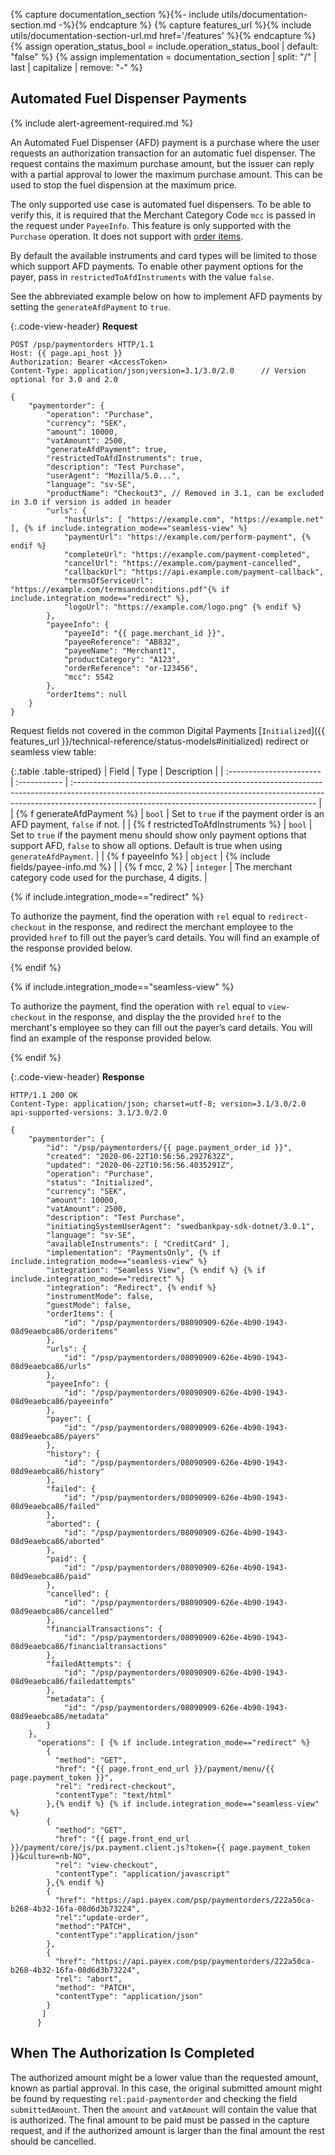 {% capture documentation_section %}{%- include utils/documentation-section.md -%}{% endcapture %}
{% capture features_url %}{% include utils/documentation-section-url.md href='/features' %}{% endcapture %}
{% assign operation_status_bool = include.operation_status_bool | default: "false" %}
{% assign implementation = documentation_section | split: "/"  | last | capitalize | remove: "-" %}

## Automated Fuel Dispenser Payments

{% include alert-agreement-required.md %}

An Automated Fuel Dispenser (AFD) payment is a purchase where the user
requests an authorization transaction for an automatic fuel dispenser. The
request contains the maximum purchase amount, but the issuer can reply with a
partial approval to lower the maximum purchase amount. This can be used to stop
the fuel dispension at the maximum price.

The only supported use case is automated fuel dispensers. To be able to verify
this, it is required that the Merchant Category Code `mcc` is passed in the
request under `PayeeInfo`. This feature is only supported with the `Purchase`
operation. It does not support with [order items][order-items].

By default the available instruments and card types will be limited to those
which support AFD payments. To enable other payment options for the payer, pass
in `restrictedToAfdInstruments` with the value `false`.

See the abbreviated example below on how to implement AFD payments by setting
the `generateAfdPayment` to `true`.

{:.code-view-header}
**Request**

```http
POST /psp/paymentorders HTTP/1.1
Host: {{ page.api_host }}
Authorization: Bearer <AccessToken>
Content-Type: application/json;version=3.1/3.0/2.0      // Version optional for 3.0 and 2.0

{
    "paymentorder": {
        "operation": "Purchase",
        "currency": "SEK",
        "amount": 10000,
        "vatAmount": 2500,
        "generateAfdPayment": true,
        "restrictedToAfdInstruments": true,
        "description": "Test Purchase",
        "userAgent": "Mozilla/5.0...",
        "language": "sv-SE",
        "productName": "Checkout3", // Removed in 3.1, can be excluded in 3.0 if version is added in header
        "urls": {
            "hostUrls": [ "https://example.com", "https://example.net" ], {% if include.integration_mode=="seamless-view" %}
            "paymentUrl": "https://example.com/perform-payment", {% endif %}
            "completeUrl": "https://example.com/payment-completed",
            "cancelUrl": "https://example.com/payment-cancelled",
            "callbackUrl": "https://api.example.com/payment-callback",
            "termsOfServiceUrl": "https://example.com/termsandconditions.pdf"{% if include.integration_mode=="redirect" %},
            "logoUrl": "https://example.com/logo.png" {% endif %}
        },
        "payeeInfo": {
            "payeeId": "{{ page.merchant_id }}",
            "payeeReference": "AB832",
            "payeeName": "Merchant1",
            "productCategory": "A123",
            "orderReference": "or-123456",
            "mcc": 5542
        },
        "orderItems": null
    }
}
```

Request fields not covered in the common Digital Payments [`Initialized`]({{
features_url }}/technical-reference/status-models#initialized) redirect or
seamless view table:

{:.table .table-striped}
| Field                    | Type         | Description                                                                                                                                                                                                               |
| :----------------------- | :----------- | :------------------------------------------------------------------------------------------------------------------------------------------------------------------------------------------------------------------------ |
| {% f generateAfdPayment %}     | `bool`      | Set to `true` if the payment order is an AFD payment, `false` if not. |
| {% f restrictedToAfdInstruments %}     | `bool`      | Set to `true` if the payment menu should show only payment options that support AFD, `false` to show all options. Default is true when using `generateAfdPayment`. |
| {% f payeeInfo %}                | `object`     | {% include fields/payee-info.md %}                                                                                                                                                                                                                                                             |
| {% f mcc, 2 %}     | `integer`      | The merchant category code used for the purchase, 4 digits. |

{% if include.integration_mode=="redirect" %}

To authorize the payment, find the operation with `rel` equal to
`redirect-checkout` in the response, and redirect the merchant employee to the
provided `href` to fill out the payer’s card details. You will find an example
of the response provided below.

{% endif %}

{% if include.integration_mode=="seamless-view" %}

To authorize the payment, find the operation with `rel` equal to `view-checkout`
in the response, and display the the provided `href` to the merchant's employee
so they can fill out the payer’s card details. You will find an example of the
response provided below.

{% endif %}

{:.code-view-header}
**Response**

```http
HTTP/1.1 200 OK
Content-Type: application/json; charset=utf-8; version=3.1/3.0/2.0
api-supported-versions: 3.1/3.0/2.0

{
    "paymentorder": {
        "id": "/psp/paymentorders/{{ page.payment_order_id }}",
        "created": "2020-06-22T10:56:56.2927632Z",
        "updated": "2020-06-22T10:56:56.4035291Z",
        "operation": "Purchase",
        "status": "Initialized",
        "currency": "SEK",
        "amount": 10000,
        "vatAmount": 2500,
        "description": "Test Purchase",
        "initiatingSystemUserAgent": "swedbankpay-sdk-dotnet/3.0.1",
        "language": "sv-SE",
        "availableInstruments": [ "CreditCard" ],
        "implementation": "PaymentsOnly", {% if include.integration_mode=="seamless-view" %}
        "integration": "Seamless View", {% endif %} {% if include.integration_mode=="redirect" %}
        "integration": "Redirect", {% endif %}
        "instrumentMode": false,
        "guestMode": false,
        "orderItems": {
            "id": "/psp/paymentorders/08090909-626e-4b90-1943-08d9eaebca86/orderitems"
        },
        "urls": {
            "id": "/psp/paymentorders/08090909-626e-4b90-1943-08d9eaebca86/urls"
        },
        "payeeInfo": {
            "id": "/psp/paymentorders/08090909-626e-4b90-1943-08d9eaebca86/payeeinfo"
        },
        "payer": {
            "id": "/psp/paymentorders/08090909-626e-4b90-1943-08d9eaebca86/payers"
        },
        "history": {
            "id": "/psp/paymentorders/08090909-626e-4b90-1943-08d9eaebca86/history"
        },
        "failed": {
            "id": "/psp/paymentorders/08090909-626e-4b90-1943-08d9eaebca86/failed"
        },
        "aborted": {
            "id": "/psp/paymentorders/08090909-626e-4b90-1943-08d9eaebca86/aborted"
        },
        "paid": {
            "id": "/psp/paymentorders/08090909-626e-4b90-1943-08d9eaebca86/paid"
        },
        "cancelled": {
            "id": "/psp/paymentorders/08090909-626e-4b90-1943-08d9eaebca86/cancelled"
        },
        "financialTransactions": {
            "id": "/psp/paymentorders/08090909-626e-4b90-1943-08d9eaebca86/financialtransactions"
        },
        "failedAttempts": {
            "id": "/psp/paymentorders/08090909-626e-4b90-1943-08d9eaebca86/failedattempts"
        },
        "metadata": {
            "id": "/psp/paymentorders/08090909-626e-4b90-1943-08d9eaebca86/metadata"
        }
    },
      "operations": [ {% if include.integration_mode=="redirect" %}
        {
          "method": "GET",
          "href": "{{ page.front_end_url }}/payment/menu/{{ page.payment_token }}",
          "rel": "redirect-checkout",
          "contentType": "text/html"
        },{% endif %} {% if include.integration_mode=="seamless-view" %}
        {
          "method": "GET",
          "href": "{{ page.front_end_url }}/payment/core/js/px.payment.client.js?token={{ page.payment_token }}&culture=nb-NO",
          "rel": "view-checkout",
          "contentType": "application/javascript"
        },{% endif %}
        {
          "href": "https://api.payex.com/psp/paymentorders/222a50ca-b268-4b32-16fa-08d6d3b73224",
          "rel":"update-order",
          "method":"PATCH",
          "contentType":"application/json"
        },
        {
          "href": "https://api.payex.com/psp/paymentorders/222a50ca-b268-4b32-16fa-08d6d3b73224",
          "rel": "abort",
          "method": "PATCH",
          "contentType": "application/json"
        }
       ]
      }
```

## When The Authorization Is Completed

The authorized amount might be a lower value than the requested amount, known as
partial approval. In this case, the original submitted amount might be found by
requesting `rel:paid-paymentorder` and checking the field `submittedAmount`.
Then the `amount` and `vatAmount` will contain the value that is authorized. The
final amount to be paid must be passed in the capture request, and if the
authorized amount is larger than the final amount the rest should be cancelled.

[order-items]: /checkout-v3/features/optional/order-items
